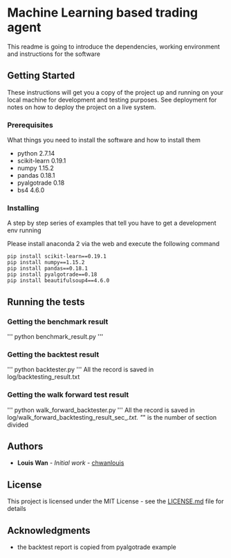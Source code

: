 # Machine Learning based trading agent

This readme is going to introduce the dependencies, working environment and instructions for the software

## Getting Started

These instructions will get you a copy of the project up and running on your local machine for development and testing purposes. See deployment for notes on how to deploy the project on a live system.

### Prerequisites

What things you need to install the software and how to install them

* python 2.7.14
* scikit-learn 0.19.1
* numpy 1.15.2
* pandas 0.18.1
* pyalgotrade 0.18
* bs4 4.6.0


### Installing

A step by step series of examples that tell you have to get a development env running

Please install anaconda 2 via the web and execute the following command

```
pip install scikit-learn==0.19.1
pip install numpy==1.15.2
pip install pandas==0.18.1
pip install pyalgotrade==0.18
pip install beautifulsoup4==4.6.0
```

## Running the tests

### Getting the benchmark result
'''
python benchmark_result.py
'''
### Getting the backtest result
'''
python backtester.py
'''
All the record is saved in log/backtesting_result.txt

### Getting the walk forward test result
'''
python walk_forward_backtester.py
'''
All the record is saved in log/walk_forward_backtesting_result_sec_*.txt. "*" is the number of section divided

## Authors

* **Louis Wan** - *Initial work* - [chwanlouis](https://github.com/chwanlouis)

## License

This project is licensed under the MIT License - see the [LICENSE.md](LICENSE.md) file for details

## Acknowledgments

* the backtest report is copied from pyalgotrade example
